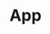 ---
# This topic lives at
# https://digital.gov/topics/app

slug: "app"

# Topic Title
title: "App"

# description — keep it short and clear
summary: ""


# Weight
weight: 1

# For more information on managing topics,
# see https://github.com/GSA/digitalgov.gov/wiki
---